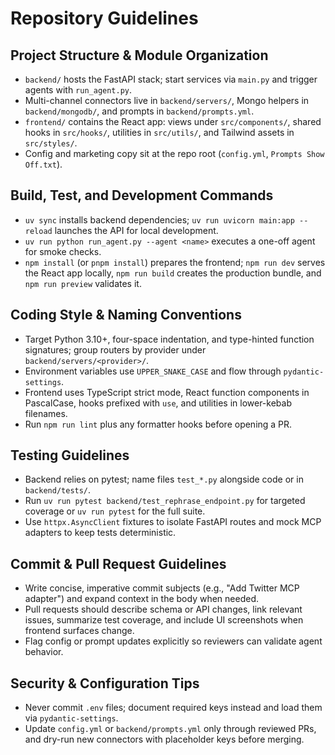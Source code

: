 # Repository Guidelines

## Project Structure & Module Organization
- `backend/` hosts the FastAPI stack; start services via `main.py` and trigger agents with `run_agent.py`.
- Multi-channel connectors live in `backend/servers/`, Mongo helpers in `backend/mongodb/`, and prompts in `backend/prompts.yml`.
- `frontend/` contains the React app: views under `src/components/`, shared hooks in `src/hooks/`, utilities in `src/utils/`, and Tailwind assets in `src/styles/`.
- Config and marketing copy sit at the repo root (`config.yml`, `Prompts Show Off.txt`).

## Build, Test, and Development Commands
- `uv sync` installs backend dependencies; `uv run uvicorn main:app --reload` launches the API for local development.
- `uv run python run_agent.py --agent <name>` executes a one-off agent for smoke checks.
- `npm install` (or `pnpm install`) prepares the frontend; `npm run dev` serves the React app locally, `npm run build` creates the production bundle, and `npm run preview` validates it.

## Coding Style & Naming Conventions
- Target Python 3.10+, four-space indentation, and type-hinted function signatures; group routers by provider under `backend/servers/<provider>/`.
- Environment variables use `UPPER_SNAKE_CASE` and flow through `pydantic-settings`.
- Frontend uses TypeScript strict mode, React function components in PascalCase, hooks prefixed with `use`, and utilities in lower-kebab filenames.
- Run `npm run lint` plus any formatter hooks before opening a PR.

## Testing Guidelines
- Backend relies on pytest; name files `test_*.py` alongside code or in `backend/tests/`.
- Run `uv run pytest backend/test_rephrase_endpoint.py` for targeted coverage or `uv run pytest` for the full suite.
- Use `httpx.AsyncClient` fixtures to isolate FastAPI routes and mock MCP adapters to keep tests deterministic.

## Commit & Pull Request Guidelines
- Write concise, imperative commit subjects (e.g., "Add Twitter MCP adapter") and expand context in the body when needed.
- Pull requests should describe schema or API changes, link relevant issues, summarize test coverage, and include UI screenshots when frontend surfaces change.
- Flag config or prompt updates explicitly so reviewers can validate agent behavior.

## Security & Configuration Tips
- Never commit `.env` files; document required keys instead and load them via `pydantic-settings`.
- Update `config.yml` or `backend/prompts.yml` only through reviewed PRs, and dry-run new connectors with placeholder keys before merging.
